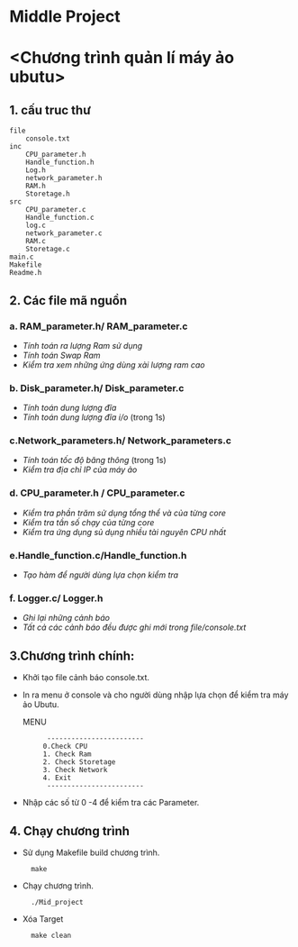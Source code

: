 # Middle Project
# <Chương trình quản lí máy ảo ubutu>

## 1. cấu truc thư 
    file
        console.txt
    inc
        CPU_parameter.h
        Handle_function.h
        Log.h
        network_parameter.h
        RAM.h
        Storetage.h
    src
        CPU_parameter.c
        Handle_function.c
        log.c
        network_parameter.c
        RAM.c
        Storetage.c
    main.c
    Makefile
    Readme.h
## 2. Các file mã nguồn        
### a. RAM_parameter.h/ RAM_parameter.c
- *Tính toán ra lượng Ram sử dụng*
- *Tính toán Swap Ram*    
- *Kiểm tra xem những ứng dùng xài lượng ram cao*
### b. Disk_parameter.h/ Disk_parameter.c
- *Tính toán dung lượng đĩa* 
- *Tính toán dung lượng đĩa i/o* (trong 1s)
### c.Network_parameters.h/ Network_parameters.c
- *Tính toán tốc độ băng thông* (trong 1s)
- *Kiểm tra địa chỉ IP của máy ảo*
### d. CPU_parameter.h / CPU_parameter.c
- *Kiểm tra phần trăm sử dụng tổng thể và của từng core*
- *Kiểm tra tần số chạy của từng core*
- *Kiểm tra ứng dụng sủ dụng nhiều tài nguyên CPU nhất*
### e.Handle_function.c/Handle_function.h
- *Tạo hàm để người dùng lựa chọn kiểm tra*
### f. Logger.c/ Logger.h
- *Ghi lại những cảnh báo*
- *Tất cả các cảnh báo đều được ghi mới trong file/console.txt*
## 3.Chương trình chính:

- Khởi tạo file cảnh báo console.txt.
- In ra menu ở console và cho người dùng nhập lựa chọn để kiểm tra máy ảo Ubutu. 

    MENU
    
            ------------------------
           0.Check CPU
           1. Check Ram
           2. Check Storetage
           3. Check Network
           4. Exit
            ------------------------
- Nhập các số từ 0 -4 để kiểm tra các Parameter.

## 4. Chạy chương trình
- Sử dụng Makefile build chương trình.

        make
- Chạy chương trình. 
    
        ./Mid_project

- Xóa Target

        make clean
